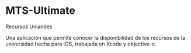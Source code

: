 MTS-Ultimate
============

Recursos Uniandes 

Una aplicación que permite conocer la disponibilidad de los recursos de la universidad hecha para iOS, trabajada en Xcode y objective-c.
